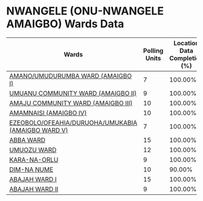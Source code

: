 
# NWANGELE (ONU-NWANGELE AMAIGBO) Wards Data

| Wards | Polling Units | Location Data Completion (%) |
| ---- | ----- | ------- |
| [AMANO/UMUDURUMBA WARD (AMAIGBO I)](./wards/3515-amano/umudurumba-ward-(amaigbo-i)) | 7 | 100.00% |
| [UMUANU COMMUNITY WARD (AMAIGBO II)](./wards/3516-umuanu-community-ward-(amaigbo-ii)) | 9 | 100.00% |
| [AMAJU COMMUNITY WARD (AMAIGBO III)](./wards/3517-amaju-community-ward-(amaigbo-iii)) | 10 | 100.00% |
| [AMAMNAISI (AMAIGBO IV)](./wards/3518-amamnaisi-(amaigbo-iv)) | 10 | 100.00% |
| [EZEOBOLO/OFEAHIA/DURUOHA/UMUKABIA (AMAIGBO WARD V)](./wards/3519-ezeobolo/ofeahia/duruoha/umukabia-(amaigbo-ward-v)) | 7 | 100.00% |
| [ABBA WARD](./wards/3520-abba-ward) | 15 | 100.00% |
| [UMUOZU WARD](./wards/3521-umuozu-ward) | 12 | 100.00% |
| [KARA-NA-ORLU](./wards/3522-kara-na-orlu) | 9 | 100.00% |
| [DIM-NA NUME](./wards/3523-dim-na-nume) | 10 | 90.00% |
| [ABAJAH WARD I](./wards/3524-abajah-ward-i) | 15 | 100.00% |
| [ABAJAH WARD II](./wards/3525-abajah-ward-ii) | 9 | 100.00% |




